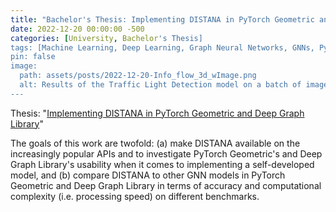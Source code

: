 ```yaml
---
title: "Bachelor's Thesis: Implementing DISTANA in PyTorch Geometric and Deep Graph Library"
date: 2022-12-20 00:00:00 -500
categories: [University, Bachelor's Thesis]
tags: [Machine Learning, Deep Learning, Graph Neural Networks, GNNs, Python, PyTorch]
pin: false
image:
  path: assets/posts/2022-12-20-Info_flow_3d_wImage.png
  alt: Results of the Traffic Light Detection model on a batch of images.
---
```


Thesis: "[Implementing DISTANA in PyTorch Geometric and Deep Graph Library](https://github.com/magicmagnus/BSC-Kaut)"

The goals of this work are twofold: (a) make DISTANA available on the increasingly popular APIs and to investigate PyTorch Geometric's and Deep Graph Library's usability when it comes to implementing a self-developed model, and (b) compare DISTANA to other GNN models in PyTorch Geometric and Deep Graph Library in terms of accuracy and computational complexity (i.e. processing speed) on different benchmarks.